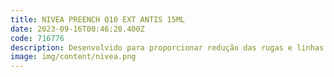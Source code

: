 ```yaml
---
title: NIVEA PREENCH Q10 EXT ANTIS 15ML
date: 2023-09-16T00:46:20.400Z
code: 716776
description: Desenvolvido para proporcionar redução das rugas e linhas de expressão, co...
image: img/content/nivea.png
---
```

